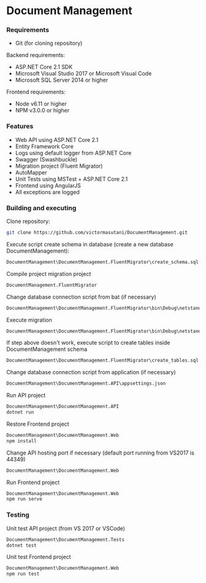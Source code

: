 # Document Management

### Requirements

* Git (for cloning repository)

Backend requirements:

* ASP.NET Core 2.1 SDK
* Microsoft Visual Studio 2017 or Microsoft Visual Code
* Microsoft SQL Server 2014 or higher

Frontend requirements:

* Node v6.11 or higher
* NPM v3.0.0 or higher

### Features

* Web API using ASP.NET Core 2.1
* Entity Framework Core
* Logs using default logger from ASP.NET Core
* Swagger (Swashbuckle)
* Migration project (Fluent Migrator)
* AutoMapper
* Unit Tests using MSTest + ASP.NET Core 2.1
* Frontend using AngularJS
* All exceptions are logged

### Building and executing

Clone repository:
```sh
git clone https://github.com/victormasutani/DocumentManagement.git
```

Execute script create schema in database (create a new database DocumentManagement):
```sh
DocumentManagement\DocumentManagement.FluentMigrator\create_schema.sql
```

Compile project migration project
```sh
DocumentManagement.FluentMigrator
```

Change database connection script from bat (if necessary)
```sh
DocumentManagement\DocumentManagement.FluentMigrator\bin\Debug\netstandard2.0\migration-up.bat
```

Execute migration
```sh
DocumentManagement\DocumentManagement.FluentMigrator\bin\Debug\netstandard2.0\migration-up.bat
```

If step above doesn't work, execute script to create tables inside DocumentManagement schema
```sh
DocumentManagement\DocumentManagement.FluentMigrator\create_tables.sql
```

Change database connection script from application (if necessary)
```sh
DocumentManagement\DocumentManagement.API\appsettings.json
```

Run API project
```sh
DocumentManagement\DocumentManagement.API
dotnet run
```

Restore Frontend project
```sh
DocumentManagement\DocumentManagement.Web
npm install
```

Change API hosting port if necessary (default port running from VS2017 is 44349)
```sh
DocumentManagement\DocumentManagement.Web
```

Run Frontend project
```sh
DocumentManagement\DocumentManagement.Web
npm run serve
```

### Testing

Unit test API project (from VS 2017 or VSCode)
```sh
DocumentManagement\DocumentManagement.Tests
dotnet test
```

Unit test Frontend project
```sh
DocumentManagement\DocumentManagement.Web
npm run test
```
